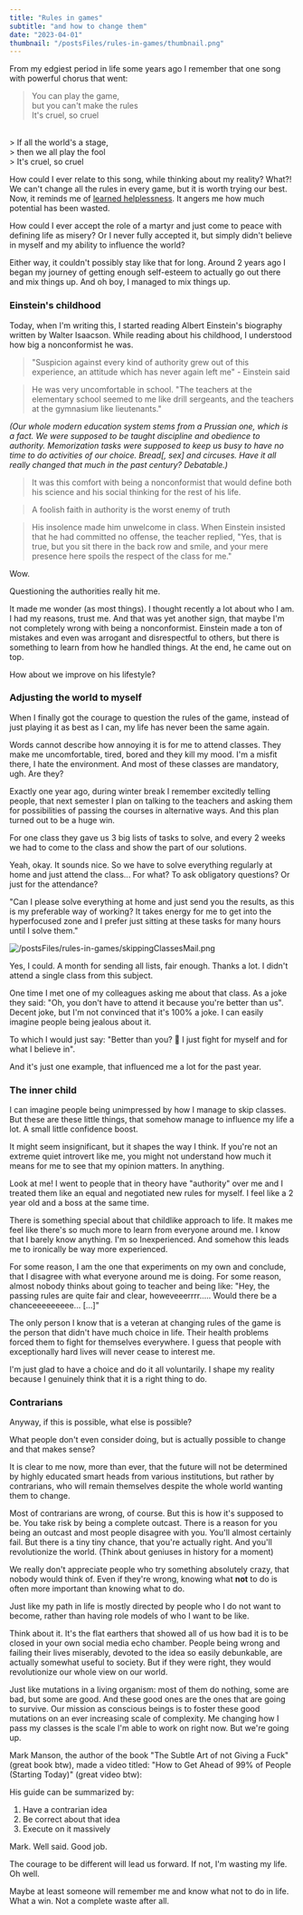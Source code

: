 ```yaml
---
title: "Rules in games"
subtitle: "and how to change them"
date: "2023-04-01"
thumbnail: "/postsFiles/rules-in-games/thumbnail.png"
---
```



From my edgiest period in life some years ago I remember that one song with powerful chorus that went:

> You can play the game,        <br/>
> but you can't make the rules  <br/>
> It's cruel, so cruel          <br/>
<br/>
> If all the world's a stage,   <br/>
> then we all play the fool     <br/>
> It's cruel, so cruel          <br/>

How could I ever relate to this song, while thinking about my reality? What?! We can't change all the rules in every game, but it is worth trying our best. Now, it reminds me of [learned helplessness](https://en.wikipedia.org/wiki/Learned_helplessness). It angers me how much potential has been wasted.

How could I ever accept the role of a martyr and just come to peace with defining life as misery? Or I never fully accepted it, but simply didn't believe in myself and my ability to influence the world?

Either way, it couldn't possibly stay like that for long. Around 2 years ago I began my journey of getting enough self-esteem to actually go out there and mix things up. And oh boy, I managed to mix things up.


### Einstein's childhood

Today, when I'm writing this, I started reading Albert Einstein's biography written by Walter Isaacson. While reading about his childhood, I understood how big a nonconformist he was.

> "Suspicion against every kind of authority grew out of this experience, an attitude which has never again left me" - Einstein said

> He was very uncomfortable in school. "The teachers at the elementary school seemed to me like drill sergeants, and the teachers at the gymnasium like lieutenants."

*(Our whole modern education system stems from a Prussian one, which is a fact. We were supposed to be taught discipline and obedience to authority. Memorization tasks were supposed to keep us busy to have no time to do activities of our choice. Bread[, sex] and circuses. Have it all really changed that much in the past century? Debatable.)*

> It was this comfort with being a nonconformist that would define both his science and his social thinking for the rest of his life.

> A foolish faith in authority is the worst enemy of truth

> His insolence made him unwelcome in class. When Einstein insisted that he had committed no offense, the teacher replied, "Yes, that is true, but you sit there in the back row and smile, and your mere presence here spoils the respect of the class for me."

Wow.

Questioning the authorities really hit me.  

It made me wonder (as most things). I thought recently a lot about who I am. I had my reasons, trust me. And that was yet another sign, that maybe I'm not completely wrong with being a nonconformist. Einstein made a ton of mistakes and even was arrogant and disrespectful to others, but there is something to learn from how he handled things. At the end, he came out on top.

How about we improve on his lifestyle?


### Adjusting the world to myself

When I finally got the courage to question the rules of the game, instead of just playing it as best as I can, my life has never been the same again.

Words cannot describe how annoying it is for me to attend classes. They make me uncomfortable, tired, bored and they kill my mood. I'm a misfit there, I hate the environment. And most of these classes are mandatory, ugh. Are they?

Exactly one year ago, during winter break I remember excitedly telling people, that next semester I plan on talking to the teachers and asking them for possibilities of passing the courses in alternative ways. And this plan turned out to be a huge win.

For one class they gave us 3 big lists of tasks to solve, and every 2 weeks we had to come to the class and show the part of our solutions.

Yeah, okay. It sounds nice. So we have to solve everything regularly at home and just attend the class... For what? To ask obligatory questions? Or just for the attendance?

"Can I please solve everything at home and just send you the results, as this is my preferable way of working? It takes energy for me to get into the hyperfocused zone and I prefer just sitting at these tasks for many hours until I solve them."

![/postsFiles/rules-in-games/skippingClassesMail.png](/postsFiles/rules-in-games/skippingClassesMail.png)

Yes, I could. A month for sending all lists, fair enough. Thanks a lot. I didn't attend a single class from this subject.

One time I met one of my colleagues asking me about that class. As a joke they said: "Oh, you don't have to attend it because you're better than us". Decent joke, but I'm not convinced that it's 100% a joke. I can easily imagine people being jealous about it.

To which I would just say: "Better than you? 🤨 I just fight for myself and for what I believe in".

And it's just one example, that influenced me a lot for the past year.


### The inner child

I can imagine people being unimpressed by how I manage to skip classes. But these are these little things, that somehow manage to influence my life a lot. A small little confidence boost.

It might seem insignificant, but it shapes the way I think. If you're not an extreme quiet introvert like me, you might not understand how much it means for me to see that my opinion matters. In anything.

Look at me! I went to people that in theory have "authority" over me and I treated them like an equal and negotiated new rules for myself. I feel like a 2 year old and a boss at the same time.

There is something special about that childlike approach to life. It makes me feel like there's so much more to learn from everyone around me. I know that I barely know anything. I'm so Inexperienced. And somehow this leads me to ironically be way more experienced.

For some reason, I am the one that experiments on my own and conclude, that I disagree with what everyone around me is doing. For some reason, almost nobody thinks about going to teacher and being like: "Hey, the passing rules are quite fair and clear, howeveeerrrr..... Would there be a chanceeeeeeeee... [...]"

The only person I know that is a veteran at changing rules of the game is the person that didn't have much choice in life. Their health problems forced them to fight for themselves everywhere. I guess that people with exceptionally hard lives will never cease to interest me.

I'm just glad to have a choice and do it all voluntarily. I shape my reality because I genuinely think that it is a right thing to do.


### Contrarians

Anyway, if this is possible, what else is possible?

What people don't even consider doing, but is actually possible to change and that makes sense?

It is clear to me now, more than ever, that the future will not be determined by highly educated smart heads from various institutions, but rather by contrarians, who will remain themselves despite the whole world wanting them to change.

Most of contrarians are wrong, of course. But this is how it's supposed to be. You take risk by being a complete outcast. There is a reason for you being an outcast and most people disagree with you. You'll almost certainly fail. But there is a tiny tiny chance, that you're actually right. And you'll revolutionize the world. (Think about geniuses in history for a moment)

We really don't appreciate people who try something absolutely crazy, that nobody would think of. Even if they're wrong, knowing what **not** to do is often more important than knowing what to do.

Just like my path in life is mostly directed by people who I do not want to become, rather than having role models of who I want to be like.

Think about it. It's the flat earthers that showed all of us how bad it is to be closed in your own social media echo chamber. People being wrong and failing their lives miserably, devoted to the idea so easily debunkable, are actually somewhat useful to society. But if they were right, they would revolutionize our whole view on our world.

Just like mutations in a living organism: most of them do nothing, some are bad, but some are good. And these good ones are the ones that are going to survive. Our mission as conscious beings is to foster these good mutations on an ever increasing scale of complexity. Me changing how I pass my classes is the scale I'm able to work on right now. But we're going up.

Mark Manson, the author of the book "The Subtle Art of not Giving a Fuck" (great book btw), made a video titled: "How to Get Ahead of 99% of People (Starting Today)" (great video btw):

<VideoEmbed src="https://www.youtube.com/embed/_ZJpU43NA0c"/>

His guide can be summarized by:

1. Have a contrarian idea
2. Be correct about that idea
3. Execute on it massively

Mark. Well said. Good job.

The courage to be different will lead us forward. If not, I'm wasting my life. Oh well.

Maybe at least someone will remember me and know what not to do in life. What a win. Not a complete waste after all.
